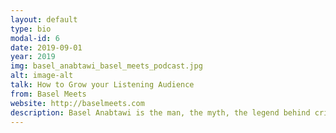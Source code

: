 ```yaml
---
layout: default
type: bio
modal-id: 6 
date: 2019-09-01
year: 2019
img: basel_anabtawi_basel_meets_podcast.jpg
alt: image-alt
talk: How to Grow your Listening Audience
from: Basel Meets
website: http://baselmeets.com
description: Basel Anabtawi is the man, the myth, the legend behind critically acclaimed podcast Basel Meets. Basel Meets is a show about meeting the worlds most interesting people. The show had guests from all walks of life - from Slash of Guns n' Roses, to Khaled Al Ameri, the prominent Emirati social content creator. The podcast has been featured in multiple publications such as Whats On, Blabbermouth.net, Telegraph and many others.
---
```

